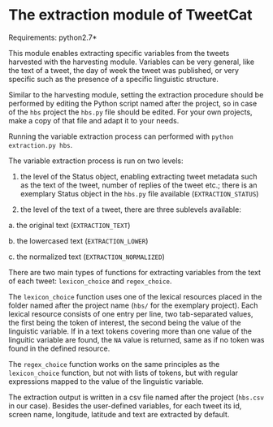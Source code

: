 # The extraction module of TweetCat

Requirements: python2.7*

This module enables extracting specific variables from the tweets harvested with the harvesting module. Variables can be very general, like the text of a tweet, the day of week the tweet was published, or very specific such as the presence of a specific linguistic structure.

Similar to the harvesting module, setting the extraction procedure should be performed by editing the Python script named after the project, so in case of the ```hbs``` project the ```hbs.py``` file should be edited. For your own projects, make a copy of that file and adapt it to your needs.

Running the variable extraction process can performed with ```python extraction.py hbs```. 

The variable extraction process is run on two levels:

1. the level of the Status object, enabling extracting tweet metadata such as the text of the tweet, number of replies of the tweet etc.; there is an exemplary Status object in the ```hbs.py``` file available (```EXTRACTION_STATUS```)

2. the level of the text of a tweet, there are three sublevels available:

a. the original text (```EXTRACTION_TEXT```)

b. the lowercased text (```EXTRACTION_LOWER```)

c. the normalized text (```EXTRACTION_NORMALIZED```)

There are two main types of functions for extracting variables from the text of each tweet: ```lexicon_choice``` and ```regex_choice```.

The ```lexicon_choice``` function uses one of the lexical resources placed in the folder named after the project name (```hbs/``` for the exemplary project). Each lexical resource consists of one entry per line, two tab-separated values, the first being the token of interest, the second being the value of the linguistic variable. If in a text tokens covering more than one value of the linguitic variable are found, the ```NA``` value is returned, same as if no token was found in the defined resource.

The ```regex_choice``` function works on the same principles as the ```lexicon_choice``` function, but not with lists of tokens, but with regular expressions mapped to the value of the linguistic variable.

The extraction output is written in a csv file named after the project (```hbs.csv``` in our case). Besides the user-defined variables, for each tweet its id, screen name, longitude, latitude and text are extracted by default.
